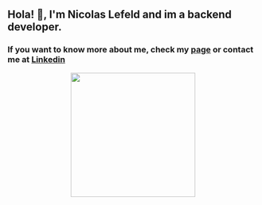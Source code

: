 <h2>Hola! 👋, I'm Nicolas Lefeld and im a backend developer. 

### If you want to know more about me, check my [**page**](https://nicolaslefeld.github.io/) or **contact** me at [Linkedin](https://www.linkedin.com/in/nicolas-lefeld-232447180/)


<p align="center">
<img align="middle" src="https://media.giphy.com/media/26AHqZycSplGWWPAI/giphy.gif" width="250" height="250" />
</p>
